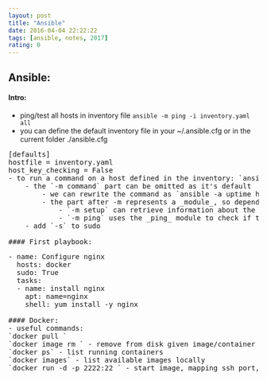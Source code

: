 ```yaml
---
layout: post
title: "Ansible"
date: 2016-04-04 22:22:22
tags: [ansible, notes, 2017]
rating: 0
---
```

## Ansible:
#### Intro:
- ping/test all hosts in inventory file `ansible -m ping -i inventory.yaml all `
- you can define the default inventory file in your ~/.ansible.cfg or in the current folder ./ansible.cfg
<pre>[defaults]
hostfile = inventory.yaml
host_key_checking = False
- to run a command on a host defined in the inventory: `ansible -i inventory.yaml -m command -a uptime host_one `
    - the `-m command` part can be omitted as it's default
        - we can rewrite the command as `ansible -a uptime host_one`, as mentioned ansible.cfg defines the inventory file
        - the part after -m represents a _module_, so depending on the module being executed we can get different information returned
        	- `-m setup` can retrieve information about the host
        	- `-m ping` uses the _ping_ module to check if the host is reachable
    - add `-s` to sudo

#### First playbook:
<pre>- name: Configure nginx
  hosts: docker
  sudo: True
  tasks: 
  - name: install nginx
    apt: name=nginx
    shell: yum install -y nginx

#### Docker:
- useful commands:
`docker pull <image_name>`
`docker image rm <hash>` - remove from disk given image/container
`docker ps` - list running containers
`docker images` - list available images locally
`docker run -d -p 2222:22 <image>` - start image, mapping ssh port, -d = detach or daemon :)
